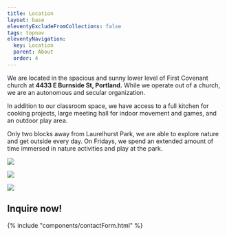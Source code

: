 ```yaml
---
title: Location
layout: base
eleventyExcludeFromCollections: false
tags: topnav
eleventyNavigation:
  key: Location
  parent: About
  order: 4
---
```

We are located in the spacious and sunny lower level of First Covenant church at **4433 E Burnside St, Portland.** While we operate out of a church, we are an autonomous and secular organization.

In addition to our classroom space, we have access to a full kitchen for cooking projects, large meeting hall for indoor movement and games, and an outdoor play area.

Only two blocks away from Laurelhurst Park, we are able to explore nature and get outside every day. On Fridays, we spend an extended amount of time immersed in nature activities and play at the park.

![](/assets/uploads/img_9433.jpg)

![](/assets/uploads/img_9429.jpg)

![](/assets/uploads/img_9435-1-.jpg)

## Inquire now!

{% include "components/contactForm.html" %}
